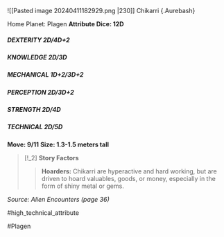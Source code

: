 ![[Pasted image 20240411182929.png |230]]
Chikarri {.Aurebash}

Home Planet: Plagen
**Attribute Dice: 12D**
##### DEXTERITY 2D/4D+2
##### KNOWLEDGE 2D/3D
##### MECHANICAL 1D+2/3D+2
##### PERCEPTION 2D/3D+2
##### STRENGTH 2D/4D
##### TECHNICAL 2D/5D
**Move: 9/11**
**Size: 1.3-1.5 meters tall**

> [!_2] 
> **Story Factors**
> > **Hoarders:** Chikarri are hyperactive and hard working, but are driven to hoard valuables, goods, or money, especially in the form of shiny metal or gems.
> 

*Source: Alien Encounters (page 36)*

#high_technical_attribute 

#Plagen